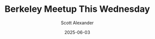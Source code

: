 ---
layout: podcast
title: "Berkeley Meetup This Wednesday"
author: Scott Alexander
description: https://www.astralcodexten.com/p/berkeley-meetup-this-wednesday-56b
date: 2025-06-03
length: 182130
duration: 45
guid: berkeley-meetup-this-wednesday-56b
---